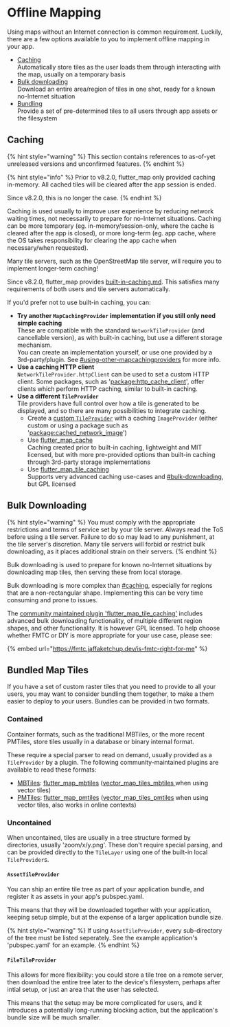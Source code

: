 # Offline Mapping

Using maps without an Internet connection is common requirement. Luckily, there are a few options available to you to implement offline mapping in your app.

* [Caching](offline-mapping.md#caching)\
  Automatically store tiles as the user loads them through interacting with the map, usually on a temporary basis
* [Bulk downloading](offline-mapping.md#bulk-downloading)\
  Download an entire area/region of tiles in one shot, ready for a known no-Internet situation
* [Bundling](offline-mapping.md#bundled-map-tiles)\
  Provide a set of pre-determined tiles to all users through app assets or the filesystem

## Caching

{% hint style="warning" %}
This section contains references to as-of-yet unreleased versions and unconfirmed features.
{% endhint %}

{% hint style="info" %}
Prior to v8.2.0, flutter\_map only provided caching in-memory. All cached tiles will be cleared after the app session is ended.

Since v8.2.0, this is no longer the case.
{% endhint %}

Caching is used usually to improve user experience by reducing network waiting times, not necessarily to prepare for no-Internet situations. Caching can be more temporary (eg. in-memory/session-only, where the cache is cleared after the app is closed), or more long-term (eg. app cache, where the OS takes responsibility for clearing the app cache when necessary/when requested).

Many tile servers, such as the OpenStreetMap tile server, will require you to implement longer-term caching!

Since v8.2.0, flutter\_map provides [built-in-caching.md](../layers/tile-layer/built-in-caching.md "mention"). This satisfies many requirements of both users and tile servers automatically.

If you'd prefer not to use built-in caching, you can:

* **Try another `MapCachingProvider` implementation if you still only need simple caching**\
  These are compatible with the standard `NetworkTileProvider` (and cancellable version), as with built-in caching, but use a different storage mechanism.\
  You can create an implementation yourself, or use one provided by a 3rd-party/plugin. See [#using-other-mapcachingproviders](../layers/tile-layer/built-in-caching.md#using-other-mapcachingproviders "mention") for more info.
* **Use a caching HTTP client**\
  `NetworkTileProvider.httpClient` can be used to set a custom HTTP client. Some packages, such as '[package:http\_cache\_client](https://pub.dev/packages/http_cache_client)', offer clients which perform HTTP caching, similar to built-in caching.
* **Use a different `TileProvider`**\
  Tile providers have full control over how a tile is generated to be displayed, and so there are many possibilities to integrate caching.
  * Create a [custom `TileProvider`](../plugins/create/tile-providers.md) with a caching `ImageProvider` (either custom or using a package such as '[package:cached\_network\_image](https://pub.dev/packages/cached_network_image)')
  * Use [flutter\_map\_cache](https://github.com/josxha/flutter_map_cache)\
    Caching created prior to built-in caching, lightweight and MIT licensed, but with more pre-provided options than built-in caching through 3rd-party storage implementations
  * Use [flutter\_map\_tile\_caching](https://github.com/JaffaKetchup/flutter_map_tile_caching)\
    Supports very advanced caching use-cases and [#bulk-downloading](offline-mapping.md#bulk-downloading "mention"), but GPL licensed

## Bulk Downloading

{% hint style="warning" %}
You must comply with the appropriate restrictions and terms of service set by your tile server. Always read the ToS before using a tile server. Failure to do so may lead to any punishment, at the tile server's discretion. Many tile servers will forbid or restrict bulk downloading, as it places additional strain on their servers.
{% endhint %}

Bulk downloading is used to prepare for known no-Internet situations by downloading map tiles, then serving these from local storage.

Bulk downloading is more complex than [#caching](offline-mapping.md#caching "mention"), especially for regions that are a non-rectangular shape. Implementing this can be very time consuming and prone to issues.

The [community maintained plugin 'flutter\_map\_tile\_caching'](https://github.com/JaffaKetchup/flutter_map_tile_caching) includes advanced bulk downloading functionality, of multiple different region shapes, and other functionality. It is however GPL licensed. To help choose whether FMTC or DIY is more appropriate for your use case, please see:

{% embed url="https://fmtc.jaffaketchup.dev/is-fmtc-right-for-me" %}

## Bundled Map Tiles

If you have a set of custom raster tiles that you need to provide to all your users, you may want to consider bundling them together, to make a them easier to deploy to your users. Bundles can be provided in two formats.

### Contained

Container formats, such as the traditional MBTiles, or the more recent PMTiles, store tiles usually in a database or binary internal format.

These require a special parser to read on demand, usually provided as a `TileProvider` by a plugin. The following community-maintained plugins are available to read these formats:

* [MBTiles](https://wiki.openstreetmap.org/wiki/MBTiles): [flutter\_map\_mbtiles](https://github.com/josxha/flutter_map_plugins/tree/main/flutter_map_mbtiles) ([vector\_map\_tiles\_mbtiles ](https://github.com/josxha/flutter_map_plugins/tree/main/vector_map_tiles_mbtiles)when using vector tiles)
* [PMTiles](https://github.com/protomaps/PMTiles): [flutter\_map\_pmtiles](https://github.com/josxha/flutter_map_plugins/tree/main/flutter_map_pmtiles) ([vector\_map\_tiles\_pmtiles](https://github.com/josxha/flutter_map_plugins/tree/main/vector_map_tiles_pmtiles) when using vector tiles, also works in online contexts)

### Uncontained

When uncontained, tiles are usually in a tree structure formed by directories, usually 'zoom/x/y.png'. These don't require special parsing, and can be provided directly to the `TileLayer` using one of the built-in local `TileProvider`s.

#### `AssetTileProvider`

You can ship an entire tile tree as part of your application bundle, and register it as assets in your app's pubspec.yaml.

This means that they will be downloaded together with your application, keeping setup simple, but at the expense of a larger application bundle size.

{% hint style="warning" %}
If using `AssetTileProvider`, every sub-directory of the tree must be listed seperately. See the example application's 'pubspec.yaml' for an example.
{% endhint %}

#### `FileTileProvider`

This allows for more flexibility: you could store a tile tree on a remote server, then download the entire tree later to the device's filesystem, perhaps after intial setup, or just an area that the user has selected.

This means that the setup may be more complicated for users, and it introduces a potentially long-running blocking action, but the application's bundle size will be much smaller.
